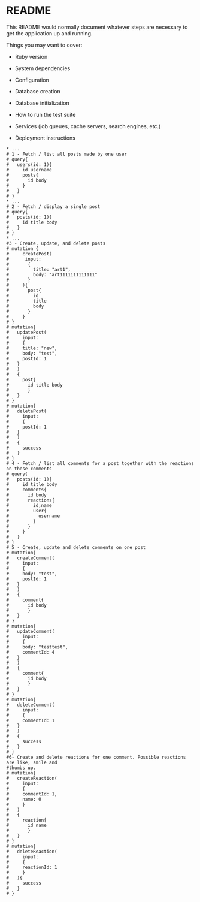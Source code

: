 # README

This README would normally document whatever steps are necessary to get the
application up and running.

Things you may want to cover:

* Ruby version

* System dependencies

* Configuration

* Database creation

* Database initialization

* How to run the test suite

* Services (job queues, cache servers, search engines, etc.)

* Deployment instructions
```
* ...
# 1 - Fetch / list all posts made by one user
# query{
#   users(id: 1){
#     id username
#     posts{
#       id body
#     }
#   }
# }
* ...
# 2 - Fetch / display a single post
# query{
#   posts(id: 1){
#     id title body
#   }
# }
* ...
#3 - Create, update, and delete posts
# mutation {
#     createPost(
#      input:
#       {
#         title: "art1",
#         body: "art1111111111111"
#       }
#     ){
#       post{
#         id
#         title
#         body
#       }
#     }
# }
# mutation{
#   updatePost(
#     input:
#     {
#     title: "new",
#     body: "test",
#     postId: 1
#   }
#   )
#   {
#     post{
#       id title body
#       }
#   }
# }
# mutation{
#   deletePost(
#     input:
#     {
#     postId: 1
#   }
#   )
#   {
#     success
#   }
# }
# 4 - Fetch / list all comments for a post together with the reactions on these comments
# query{
#   posts(id: 1){
#     id title body
#     comments{
#       id body
#       reactions{
#         id,name
#         user{
#           username
#         }
#       }
#     }
#   }
# }
# 5 - Create, update and delete comments on one post
# mutation{
#   createComment(
#     input:
#     {
#     body: "test",
#     postId: 1
#   }
#   )
#   {
#     comment{
#       id body
#       }
#   }
# }
# mutation{
#   updateComment(
#     input:
#     {
#     body: "testtest",
#     commentId: 4
#   }
#   )
#   {
#     comment{
#       id body
#       }
#   }
# }
# mutation{
#   deleteComment(
#     input:
#     {
#     commentId: 1
#   }
#   )
#   {
#     success
#   }
# }
#6- Create and delete reactions for one comment. Possible reactions are like, smile and
#thumbs up.
# mutation{
#   createReaction(
#     input:
#     {
#     commentId: 1,
#     name: 0
#     }
#   )
#   {
#     reaction{
#       id name
#       }
#   }
# }
# mutation{
#   deleteReaction(
#     input:
#     {
#     reactionId: 1
#     }
#   ){
#     success
#   }
# }

```
